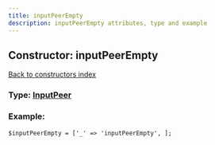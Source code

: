 ```yaml
---
title: inputPeerEmpty
description: inputPeerEmpty attributes, type and example
---
```

## Constructor: inputPeerEmpty  
[Back to constructors index](index.md)






### Type: [InputPeer](../types/InputPeer.md)


### Example:

```
$inputPeerEmpty = ['_' => 'inputPeerEmpty', ];
```  

